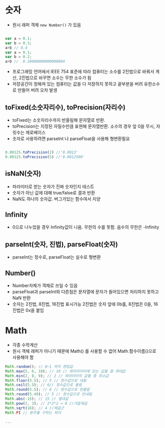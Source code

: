 # 숫자
- 원시 래퍼 객체 `new Number()` 가 있음
```javascript

var a = 0.1;
var b = 0.3;
a+b // 0.4
var a = 0.1;
var b = 0.2;
a+b //  0.30000000000000004

```
- 프로그래밍 언어에서 IEEE 754 표준에 따라 컴퓨터는 소수를 2진법으로 바꿔서 계산, 2진법으로 바꾸면 소수는 무한 소수가 됨
- 저장공간이 정해져 있는 컴퓨터는 값을 다 저장하지 못하고 끝부분을 버려 유한소수로 만들어 버려 오차 발생
## toFixed(소숫자리수), toPrecision(자리수)
- toFixed는 소숫자리수까지 반올림해 문자열로 반환.
- toPrecision는 지정된 자릴수만큼 표현해 문자열반환. 소수의 경우 앞 0을 무시, 자릿수는 제로베이스
- 숫자로 사용하려면 parseInt 나 parseFloat을 사용해 형변환필요

```javascript

0.00125.toPrecision(2) //'0.0013'
0.00125.toPrecision(5) //'0.0012500'

```

## isNaN(숫자)
- 파라미터로 받는 숫자가 진짜 숫자인지 테스트
- 숫자가 아닌 값에 대해 true/false로 결과 반환
- NaN도 하나의 숫자값. 버그가있는 함수여서 지양

## Infinity
- 0으로 나누었을 경우 Infinity값이 나옴. 무한의 수를 뜻함. 음수의 무한은 -Infinity

## parseInt(숫자, 진법), parseFloat(숫자)
- parseInt는 정수로, parseFloat는 실수로 형변환
## Number() 
- Number자체가 객체로 쓰일 수 있음
- parseFloat과 parseInt와 다른점은 문자열에 문자가 들어있으면 처리하지 못하고 NaN 반환
- 숫자는 2진법, 8진법, 16진법 표시가능 2진법은 숫자 앞에 0b를, 8진법은 0을, 16진법은 0x을 붙임

# Math
- 각종 수학계산
- 원시 객체 래퍼가 아니기 때문에 Math() 를 사용할 수 없어 Math.함수이름()으로 사용해야 함
```javascript
Math.random(); // 0~1 까지 랜덤값 
Math.max(5, 6, 10); // 10 // 파라미미터에 있는 값들 중 최대값
Math.min(2, 8, 9); // 2 // 파라미터의 값들 중 최소값
Math.floor(5.5); // 5 // 정수값으로 내림
Math.ceil(5.5); // 6// 정수값으로 올림
Math.round(5.5); // 6 // 정수값으로 반올림 
Math.round(5.49); // 5 // 정수값으로 반내림
Math.abs(-15); // 15 // 절대값
Math.pow(2, 3); // 2*2*2 = 8 //거듭제곱
Math.sqrt(16); // 4 //제곱근
Math.PI // 원주율 구하는 파이

...

```